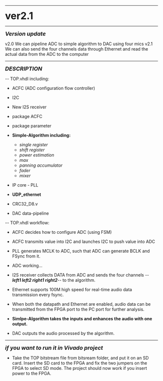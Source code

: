 ---------------------------

 <font size=6.1>**ver2.1**</font>

---

<font size=4>***Version update***</font>

v2.0 We can pipeline ADC to simple algorithm to DAC using four mics
v2.1 We can also send the four channels data through Ethernet and read the actual data from the ADC to the computer

------

<font size=4>***DESCRIPTION***</font>



-- TOP.vhdl including:

- ACFC (ADC configuration flow controller)
- I2C
- New I2S receiver
- package ACFC
- package parameter
- **Simple-Algorithm including:**
  - _single register_
  - _shift register_
  - _power estimation_
  - _max_
  - _panning accumulator_
  - _fader_
  - _mixer_

- IP core - PLL
- **UDP_ethernet**
- CRC32_D8.v 
- DAC data-pipeline



-- TOP.vhdl workflow:

- ACFC decides how to configure ADC (using FSM)

- ACFC transmits value into I2C and launches I2C to push value into ADC

- PLL generates MCLK to ADC, such that ADC can generate BCLK and FSync from it.

- ADC working...

- I2S receiver collects DATA from ADC and sends the four channels -- ***left1 left2 right1 right2***-- to the algorithm.

- Ethernet supports 100M high speed for real-time audio data transmission every fsync.

- When both the datapath and Ethernet are enabled, audio data can be transmitted from the FPGA port to the PC port for further analysis.

- **Simlpe-Algorithm takes the inputs and enhances the audio with one output.**

- DAC outputs the audio processed by the algorithm.

  
-----

<font size=4>***if you want to run it in Vivado project***</font>

- Take the TOP bitstream file from bitsream folder, and put it on an SD card. Insert the SD card to the FPGA and fix the two jumpers on the FPGA to select SD mode. The project should now work if you insert power to the FPGA.